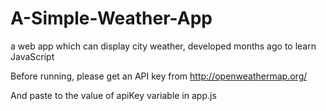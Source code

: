# A-Simple-Weather-App
a web app which can display city weather, developed months ago to learn JavaScript

Before running, please get an API key from http://openweathermap.org/

And paste to the value of apiKey variable in app.js
